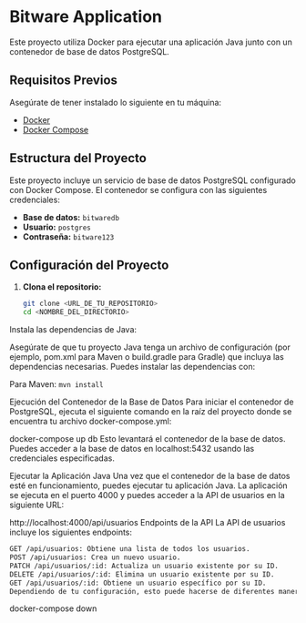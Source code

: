 # Bitware Application

Este proyecto utiliza Docker para ejecutar una aplicación Java junto con un contenedor de base de datos PostgreSQL.

## Requisitos Previos

Asegúrate de tener instalado lo siguiente en tu máquina:

- [Docker](https://docs.docker.com/get-docker/)
- [Docker Compose](https://docs.docker.com/compose/install/)

## Estructura del Proyecto

Este proyecto incluye un servicio de base de datos PostgreSQL configurado con Docker Compose. El contenedor se configura con las siguientes credenciales:

- **Base de datos:** `bitwaredb`
- **Usuario:** `postgres`
- **Contraseña:** `bitware123`

## Configuración del Proyecto

1. **Clona el repositorio:**

   ```bash
   git clone <URL_DE_TU_REPOSITORIO>
   cd <NOMBRE_DEL_DIRECTORIO>

Instala las dependencias de Java:

Asegúrate de que tu proyecto Java tenga un archivo de configuración (por ejemplo, pom.xml para Maven o build.gradle para Gradle) que incluya las dependencias necesarias. Puedes instalar las dependencias con:

Para Maven:
`mvn install`


Ejecución del Contenedor de la Base de Datos
Para iniciar el contenedor de PostgreSQL, ejecuta el siguiente comando en la raíz del proyecto donde se encuentra tu archivo docker-compose.yml:


docker-compose up db
Esto levantará el contenedor de la base de datos. Puedes acceder a la base de datos en localhost:5432 usando las credenciales especificadas.

Ejecutar la Aplicación Java
Una vez que el contenedor de la base de datos esté en funcionamiento, puedes ejecutar tu aplicación Java. La aplicación se ejecuta en el puerto 4000 y puedes acceder a la API de usuarios en la siguiente URL:


http://localhost:4000/api/usuarios
Endpoints de la API
La API de usuarios incluye los siguientes endpoints:

```bash
GET /api/usuarios: Obtiene una lista de todos los usuarios.
POST /api/usuarios: Crea un nuevo usuario.
PATCH /api/usuarios/:id: Actualiza un usuario existente por su ID.
DELETE /api/usuarios/:id: Elimina un usuario existente por su ID.
GET /api/usuarios/:id: Obtiene un usuario específico por su ID.
Dependiendo de tu configuración, esto puede hacerse de diferentes maneras:
```

docker-compose down

